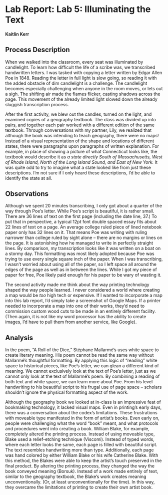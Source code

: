 # Lab Report: Lab 5: Illuminating the Text

#### Kaitlin Kerr

## Process Description
When we walked into the classroom, every seat was illuminated by candlelight. To learn how difficult the life of a scribe was, we transcribed handwritten letters. I was tasked with copying a letter written by Edgar Allen Poe in 1848. Reading the letter in full light is slow going, so reading it with the added obstacle of dim candlelight is a challenge. The candlelight becomes especially challenging when anyone in the room moves, or lets out a sigh. The shifting air made the flames flicker, casting shadows across the page. This movement of the already limited light slowed down the already sluggish transcription process. 

After the first activity, we blew out the candles, turned on the light, and examined copies of a geography textbook. The class was divided up into pairs, and together each pair worked with a different edition of the same textbook. Through conversations with my partner, Lily, we realized that although the book was intending to teach geography, there were no maps! Instead of a visual representation of the shape and locations of different states, there were paragraphs upon paragraphs of written explanation. For example, in place of showing a picture of what Connecticut looks like, the textbook would describe it as *a state directly South of Massachusetts, West of Rhode Island, North of the Long Island Sound, and East of New York.* It was quite odd to try to imagine what a state looked like from just these descriptions. I’m not sure if I only heard these descriptions, I’d be able to identify the state at all. 

## Observations
Although we spent 20 minutes transcribing, I only got about a quarter of the way through Poe’s letter. While Poe’s script is beautiful, it is rather small. There are 36 lines of text on the first page (including the date line, 37.) To put that in perspective, a typical 12pt font double spaced essay fits about 22 lines of text on a page. An average college ruled piece of lined notebook paper only has 32 lines on it. That means Poe was writing with ruling narrower than college ruled by sight alone – there are no margins or lines on the page. It is astonishing how he managed to write in perfectly straight lines. By comparison, my transcription looks like it was written on a boat on a stormy day. This formatting was most likely adopted because Poe was trying to use every single square inch of the paper. When I was transcribing, I wasn’t worried about using all of the paper, so I left space all around the edges of the page as well as in between the lines. While I got my piece of paper for free, Poe likely paid enough for his paper to be wary of wasting it. 

The second activity made me think about the way printing technology shaped the way people learned. I never considered a world where creating a map would be *too* high tech or expensive. If I wanted to incorporate a map into this lab report, I’d simply take a screenshot of Google Maps. If a printer needed to incorporate a map into one of their works, they’d need to commission custom wood cuts to be made in an entirely different facility. (Then again, it is not like my word processor has the ability to create images, I’d have to pull them from another service, like Google).   

## Analysis

In the poem, “A Roll of the Dice,” Stéphane Mallarmé’s uses white space to create literary meaning. His poem cannot be read the same way without Mallarmé’s thoughtful formatting. By applying this logic of “reading” white space to historical pieces, like Poe’s letter, we can glean a different kind of meaning. We cannot exclusively look at the text of Poe’s letter, just as we cannot only look at the text of Mallarmé’s poem. By combining a reading of both text and white space, we can learn more about Poe. From his level handwriting to his beautiful script to his frugal use of page space – scholars shouldn’t ignore the physical formatting aspect of the work. 

Although the geography book we looked at in-class is an impressive feat of bookmaking technology, it lacked visual maps. Even in printing’s early days, there was a conversation about the codex’s limitations. These frustrations with moveable type manifested in the form of artist’s books. Even early on, people were challenging what the word “book” meant, and what protocols and procedures went into creating a book. William Blake, for example, completely altered the printing process. Instead of using moveable type, Blake used a relief-etching technique (Viscomi). Instead of typed words, where each letter looks the same, each page is filled with beautiful script. The text resembles handwriting more than type. Additionally, each page was hand colored by either William Blake or his wife Catherine Blake. With this method, the Blakes were able to keep the artist’s touch preserved in the final product. By altering the printing process, they changed the way the book conveyed meaning (Borsuk). Instead of a work made entirely of text, similar to the geography textbook, the Blake’s work creates meaning unconventionally. (Or, at least unconventionally for the time). In this way, they overcame the limitations of printing to create their own artist book. 
